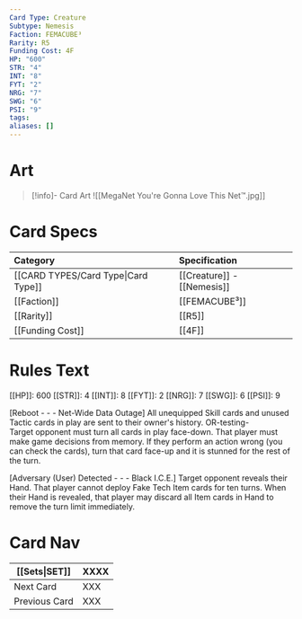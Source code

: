 ```yaml
---
Card Type: Creature
Subtype: Nemesis
Faction: FEMACUBE³
Rarity: R5
Funding Cost: 4F
HP: "600"
STR: "4"
INT: "8"
FYT: "2"
NRG: "7"
SWG: "6"
PSI: "9"
tags: 
aliases: []
---
```

# Art

> [!info]- Card Art
> ![[MegaNet You're Gonna Love This Net™.jpg]]

# Card Specs

| Category | Specification| 
| :--- | :--- |
| [[CARD TYPES/Card Type\|Card Type]] | [[Creature]] - [[Nemesis]] |  
| [[Faction]] | [[FEMACUBE³]] |  
| [[Rarity]] | [[R5]] |  
| [[Funding Cost]] | [[4F]] |  

# Rules Text  

[[HP]]: 600 [[STR]]: 4 [[INT]]: 8 [[FYT]]: 2 [[NRG]]: 7 [[SWG]]: 6 [[PSI]]: 9  

[Reboot - - - Net-Wide Data Outage] 
All unequipped Skill cards and unused Tactic cards in play are sent to their owner's history. 
OR-testing-  
Target opponent must turn all cards in play face-down. 
That player must make game decisions from memory. If they perform an action wrong (you can check the cards),
turn that card face-up and it is stunned for the rest of the turn.

[Adversary (User) Detected - - - Black I.C.E.] 
Target opponent reveals their Hand. That player cannot deploy Fake Tech Item cards for ten turns.
When their Hand is revealed, that player may discard all Item cards in Hand to remove the turn limit immediately. 

# Card Nav

| [[Sets\|SET]] | XXXX |
| --- | --- |
| Next Card | XXX |
| Previous Card | XXX |

